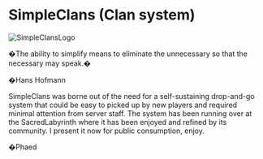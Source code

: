 # SimpleClans (Clan system)

![SimpleClansLogo](http://sacredlabyrinth.net/store/sc_logo.png)


�The ability to simplify means to eliminate the unnecessary so that the necessary may speak.�

�Hans Hofmann



SimpleClans was borne out of the need for a self-sustaining drop-and-go system that could be easy to picked up by new players and required minimal attention from server staff. The system has been running over at the SacredLabyrinth where it has been enjoyed and refined by its community. I present it now for public consumption, enjoy.

�Phaed

